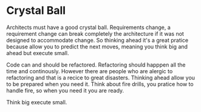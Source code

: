 # Crystal Ball

Architects must have a good crystal ball. Requirements change, a requirement change can break completely the architecture if it was not designed to accommodate change. So thinking ahead it's a great pratice because allow you to predict the next moves, meaning you think big and ahead but execute small. 

Code can and should be refactored. Refactoring should happpen all the time and continously. However there are people who are alergic to refactoring and that is a recice to great disasters. Thinking ahead allow you to be prepared when you need it. Think about fire drills, you pratice how to handle fire, so when you need it you are ready. 

Think big execute small.